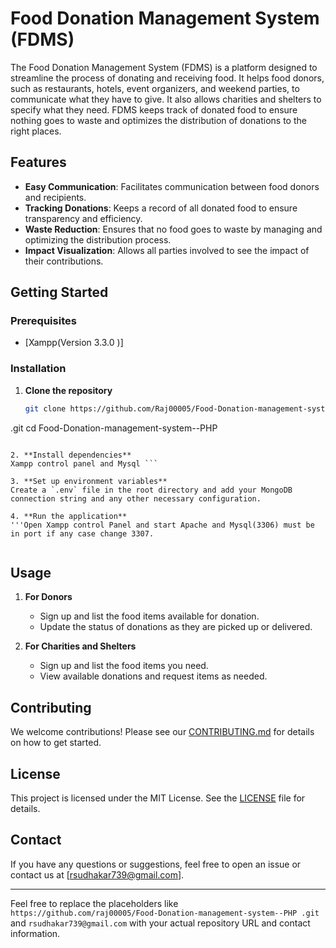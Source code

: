 # Food Donation Management System (FDMS)

The Food Donation Management System (FDMS) is a platform designed to streamline the process of donating and receiving food. It helps food donors, such as restaurants, hotels, event organizers, and weekend parties, to communicate what they have to give. It also allows charities and shelters to specify what they need. FDMS keeps track of donated food to ensure nothing goes to waste and optimizes the distribution of donations to the right places.

## Features

- **Easy Communication**: Facilitates communication between food donors and recipients.
- **Tracking Donations**: Keeps a record of all donated food to ensure transparency and efficiency.
- **Waste Reduction**: Ensures that no food goes to waste by managing and optimizing the distribution process.
- **Impact Visualization**: Allows all parties involved to see the impact of their contributions.

## Getting Started

### Prerequisites

- [Xampp(Version 3.3.0 )]

### Installation

1. **Clone the repository**
   ```bash
   git clone https://github.com/Raj00005/Food-Donation-management-system--PHP
.git
   cd Food-Donation-management-system--PHP

   ```

2. **Install dependencies**
   Xampp control panel and Mysql ```

3. **Set up environment variables**
   Create a `.env` file in the root directory and add your MongoDB connection string and any other necessary configuration.

4. **Run the application**
   '''Open Xampp control Panel and start Apache and Mysql(3306) must be in port if any case change 3307.
      
   
   ```

## Usage

1. **For Donors**
   - Sign up and list the food items available for donation.
   - Update the status of donations as they are picked up or delivered.

2. **For Charities and Shelters**
   - Sign up and list the food items you need.
   - View available donations and request items as needed.

## Contributing

We welcome contributions! Please see our [CONTRIBUTING.md](CONTRIBUTING.md) for details on how to get started.

## License

This project is licensed under the MIT License. See the [LICENSE](LICENSE) file for details.

## Contact

If you have any questions or suggestions, feel free to open an issue or contact us at [rsudhakar739@gmail.com].

---

Feel free to replace the placeholders like `https://github.com/raj00005/Food-Donation-management-system--PHP
.git` and `rsudhakar739@gmail.com` with your actual repository URL and contact information.
